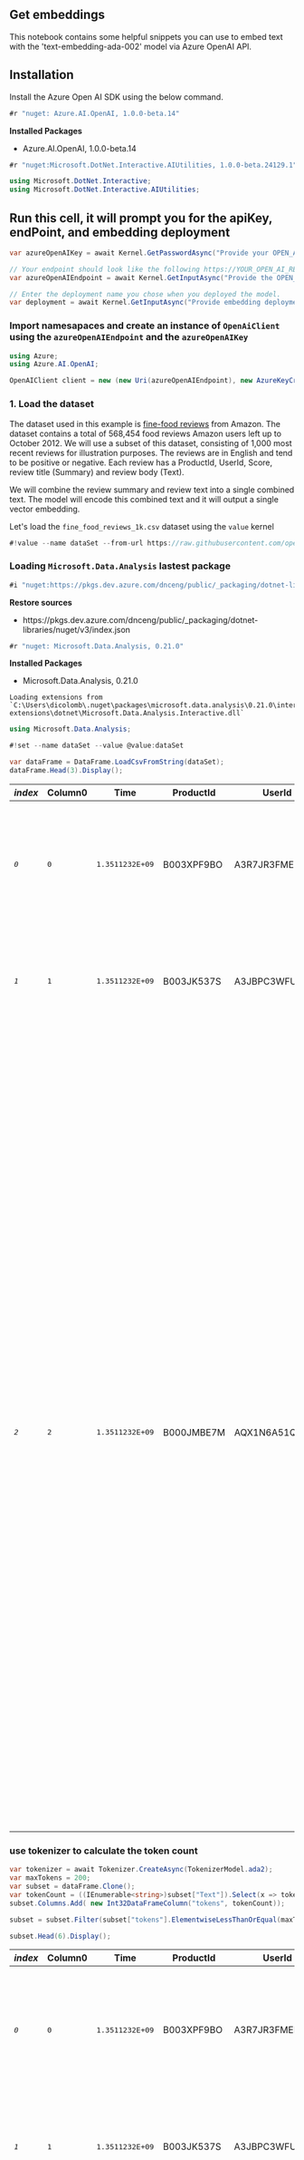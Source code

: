 ## Get embeddings
This notebook contains some helpful snippets you can use to embed text with the 'text-embedding-ada-002' model via Azure OpenAI API.

## Installation
Install the Azure Open AI SDK using the below command.


```csharp
#r "nuget: Azure.AI.OpenAI, 1.0.0-beta.14"
```


<div><div></div><div></div><div><strong>Installed Packages</strong><ul><li><span>Azure.AI.OpenAI, 1.0.0-beta.14</span></li></ul></div></div>



```csharp
#r "nuget:Microsoft.DotNet.Interactive.AIUtilities, 1.0.0-beta.24129.1"
```


```csharp
using Microsoft.DotNet.Interactive;
using Microsoft.DotNet.Interactive.AIUtilities;
```

## Run this cell, it will prompt you for the apiKey, endPoint, and embedding deployment


```csharp
var azureOpenAIKey = await Kernel.GetPasswordAsync("Provide your OPEN_AI_KEY");

// Your endpoint should look like the following https://YOUR_OPEN_AI_RESOURCE_NAME.openai.azure.com/
var azureOpenAIEndpoint = await Kernel.GetInputAsync("Provide the OPEN_AI_ENDPOINT");

// Enter the deployment name you chose when you deployed the model.
var deployment = await Kernel.GetInputAsync("Provide embedding deployment name");
```

### Import namesapaces and create an instance of `OpenAiClient` using the `azureOpenAIEndpoint` and the `azureOpenAIKey`


```csharp
using Azure;
using Azure.AI.OpenAI;
```


```csharp
OpenAIClient client = new (new Uri(azureOpenAIEndpoint), new AzureKeyCredential(azureOpenAIKey.GetClearTextPassword()));
```

### 1. Load the dataset
The dataset used in this example is [fine-food reviews](https://www.kaggle.com/snap/amazon-fine-food-reviews) from Amazon. The dataset contains a total of 568,454 food reviews Amazon users left up to October 2012. We will use a subset of this dataset, consisting of 1,000 most recent reviews for illustration purposes. The reviews are in English and tend to be positive or negative. Each review has a ProductId, UserId, Score, review title (Summary) and review body (Text).

We will combine the review summary and review text into a single combined text. The model will encode this combined text and it will output a single vector embedding.

Let's load the `fine_food_reviews_1k.csv` dataset using the `value` kernel


```csharp
#!value --name dataSet --from-url https://raw.githubusercontent.com/openai/openai-cookbook/main/examples/data/fine_food_reviews_1k.csv
```

### Loading `Microsoft.Data.Analysis` lastest package


```csharp
#i "nuget:https://pkgs.dev.azure.com/dnceng/public/_packaging/dotnet-libraries/nuget/v3/index.json"
```


<div><div><strong>Restore sources</strong><ul><li><span>https://pkgs.dev.azure.com/dnceng/public/_packaging/dotnet-libraries/nuget/v3/index.json</span></li></ul></div><div></div><div></div></div>



```csharp
#r "nuget: Microsoft.Data.Analysis, 0.21.0"
```


<div><div></div><div></div><div><strong>Installed Packages</strong><ul><li><span>Microsoft.Data.Analysis, 0.21.0</span></li></ul></div></div>



    Loading extensions from `C:\Users\dicolomb\.nuget\packages\microsoft.data.analysis\0.21.0\interactive-extensions\dotnet\Microsoft.Data.Analysis.Interactive.dll`



```csharp
using Microsoft.Data.Analysis;
```


```csharp
#!set --name dataSet --value @value:dataSet

var dataFrame = DataFrame.LoadCsvFromString(dataSet);
dataFrame.Head(3).Display();
```


<table id="table_638349565166114303"><thead><tr><th><i>index</i></th><th>Column0</th><th>Time</th><th>ProductId</th><th>UserId</th><th>Score</th><th>Summary</th><th>Text</th></tr></thead><tbody><tr><td><i><div class="dni-plaintext"><pre>0</pre></div></i></td><td><div class="dni-plaintext"><pre>0</pre></div></td><td><div class="dni-plaintext"><pre>1.3511232E+09</pre></div></td><td>B003XPF9BO</td><td>A3R7JR3FMEBXQB</td><td><div class="dni-plaintext"><pre>5</pre></div></td><td>where does one  start...and stop... with a treat like this</td><td>Wanted to save some to bring to my Chicago family but my North Carolina family ate all 4 boxes before I could pack. These are excellent...could serve to anyone</td></tr><tr><td><i><div class="dni-plaintext"><pre>1</pre></div></i></td><td><div class="dni-plaintext"><pre>1</pre></div></td><td><div class="dni-plaintext"><pre>1.3511232E+09</pre></div></td><td>B003JK537S</td><td>A3JBPC3WFUT5ZP</td><td><div class="dni-plaintext"><pre>1</pre></div></td><td>Arrived in pieces</td><td>Not pleased at all. When I opened the box, most of the rings were broken in pieces. A total waste of money.</td></tr><tr><td><i><div class="dni-plaintext"><pre>2</pre></div></i></td><td><div class="dni-plaintext"><pre>2</pre></div></td><td><div class="dni-plaintext"><pre>1.3511232E+09</pre></div></td><td>B000JMBE7M</td><td>AQX1N6A51QOKG</td><td><div class="dni-plaintext"><pre>4</pre></div></td><td>It isn&#39;t blanc mange, but isn&#39;t bad . . .</td><td>I&#39;m not sure that custard is really custard without eggs.  But this comes close.  I got it for use in a &quot;Vegan pancake&quot; recipe.  We were having houseguests who were Vegan and I wanted to make some special breakfasts while they were here.  One of the cooking/recipe sites had a recipe using this and there were lots of great reviews.  I tried the recipe and it turned out like wallpaper paste -- yuck!&lt;br /&gt;However, the  so-called custard isn&#39;t so bad.  I think it&#39;s probably just cornstarch and annatto (yellow coloring with a slight flavor).  It&#39;s fun playing with it.  You could dress it up with fruit.  Seems to come out on the thin side when you make it as directed, so I use less milk because I like my custards to set firm.  As a custard sauce it&#39;s fine.  I would say it tastes something between a pudding and a custard.&lt;br /&gt;&lt;br /&gt;If you want a really good egg-free &quot;custard&quot; get an original recipe for &quot;blanc mange.&quot;  It takes a lot longer to make, but it&#39;s certainly worth the difference.</td></tr></tbody></table><style>
.dni-code-hint {
    font-style: italic;
    overflow: hidden;
    white-space: nowrap;
}
.dni-treeview {
    white-space: nowrap;
}
.dni-treeview td {
    vertical-align: top;
    text-align: start;
}
details.dni-treeview {
    padding-left: 1em;
}
table td {
    text-align: start;
}
table tr { 
    vertical-align: top; 
    margin: 0em 0px;
}
table tr td pre 
{ 
    vertical-align: top !important; 
    margin: 0em 0px !important;
} 
table th {
    text-align: start;
}
</style>


### use tokenizer to calculate the token count


```csharp
var tokenizer = await Tokenizer.CreateAsync(TokenizerModel.ada2);
var maxTokens = 200;
var subset = dataFrame.Clone();
var tokenCount = ((IEnumerable<string>)subset["Text"]).Select(x => tokenizer.GetTokenCount(x));
subset.Columns.Add( new Int32DataFrameColumn("tokens", tokenCount));

```


```csharp
subset = subset.Filter(subset["tokens"].ElementwiseLessThanOrEqual(maxTokens));
```


```csharp
subset.Head(6).Display();
```


<table id="table_638349565237387160"><thead><tr><th><i>index</i></th><th>Column0</th><th>Time</th><th>ProductId</th><th>UserId</th><th>Score</th><th>Summary</th><th>Text</th><th>tokens</th></tr></thead><tbody><tr><td><i><div class="dni-plaintext"><pre>0</pre></div></i></td><td><div class="dni-plaintext"><pre>0</pre></div></td><td><div class="dni-plaintext"><pre>1.3511232E+09</pre></div></td><td>B003XPF9BO</td><td>A3R7JR3FMEBXQB</td><td><div class="dni-plaintext"><pre>5</pre></div></td><td>where does one  start...and stop... with a treat like this</td><td>Wanted to save some to bring to my Chicago family but my North Carolina family ate all 4 boxes before I could pack. These are excellent...could serve to anyone</td><td><div class="dni-plaintext"><pre>34</pre></div></td></tr><tr><td><i><div class="dni-plaintext"><pre>1</pre></div></i></td><td><div class="dni-plaintext"><pre>1</pre></div></td><td><div class="dni-plaintext"><pre>1.3511232E+09</pre></div></td><td>B003JK537S</td><td>A3JBPC3WFUT5ZP</td><td><div class="dni-plaintext"><pre>1</pre></div></td><td>Arrived in pieces</td><td>Not pleased at all. When I opened the box, most of the rings were broken in pieces. A total waste of money.</td><td><div class="dni-plaintext"><pre>26</pre></div></td></tr><tr><td><i><div class="dni-plaintext"><pre>2</pre></div></i></td><td><div class="dni-plaintext"><pre>4</pre></div></td><td><div class="dni-plaintext"><pre>1.3511232E+09</pre></div></td><td>B001BORBHO</td><td>A1AFOYZ9HSM2CZ</td><td><div class="dni-plaintext"><pre>5</pre></div></td><td>Happy with the product</td><td>My dog was suffering with itchy skin.  He had been eating Natural Choice brand (cheaper) since he was a puppy.  I was nervous to change foods.  The vet suggested to change foods sand see if the skin issues cleared up.  Wellness brand did the job.  My dog seems to love the food and the skin issues cleared up within a few weeks.</td><td><div class="dni-plaintext"><pre>77</pre></div></td></tr><tr><td><i><div class="dni-plaintext"><pre>3</pre></div></i></td><td><div class="dni-plaintext"><pre>5</pre></div></td><td><div class="dni-plaintext"><pre>1.3511232E+09</pre></div></td><td>B008PSM0BQ</td><td>A3OUFIMGL2K6RS</td><td><div class="dni-plaintext"><pre>4</pre></div></td><td>Good Sauce</td><td>This is a good all purpose sauce.  Has good flavor that the heat doesn&#39;t overpower.  Not really that spicy unless you use a whole bunch.  10 good drops is about enough to add a little heat to a pot of soup, but a lot more is needed if you want a lingering burn.  Heat isn&#39;t quite up to par with other products out there, (such as Spontaneous Combustion) but this has the true aged cayenne hot sauce flavor.</td><td><div class="dni-plaintext"><pre>100</pre></div></td></tr><tr><td><i><div class="dni-plaintext"><pre>4</pre></div></i></td><td><div class="dni-plaintext"><pre>6</pre></div></td><td><div class="dni-plaintext"><pre>1.3511232E+09</pre></div></td><td>B008YA1LQK</td><td>A9YEAAQVHFUTX</td><td><div class="dni-plaintext"><pre>5</pre></div></td><td>Blackcat</td><td>Great coffee!  Love all Green Mountain coffee and all the wonderful flavors.  Would and do recommend this coffee to all my friends.</td><td><div class="dni-plaintext"><pre>27</pre></div></td></tr><tr><td><i><div class="dni-plaintext"><pre>5</pre></div></i></td><td><div class="dni-plaintext"><pre>7</pre></div></td><td><div class="dni-plaintext"><pre>1.3511232E+09</pre></div></td><td>B001KP6B98</td><td>ABWCUS3HBDZRS</td><td><div class="dni-plaintext"><pre>5</pre></div></td><td>Excellent product</td><td>After scouring every store in town for orange peels and not finding anything satisfactory I turned to the online options.&lt;br /&gt;&lt;br /&gt; I received the candied orange peels today and I found exactly what I was looking for. The peels are perfect for the fruit cake I plan to bake. The peels are not crystallized with sugar which is great  I like the texture and the taste of the peels and I am gonna order another box soon.</td><td><div class="dni-plaintext"><pre>93</pre></div></td></tr></tbody></table><style>
.dni-code-hint {
    font-style: italic;
    overflow: hidden;
    white-space: nowrap;
}
.dni-treeview {
    white-space: nowrap;
}
.dni-treeview td {
    vertical-align: top;
    text-align: start;
}
details.dni-treeview {
    padding-left: 1em;
}
table td {
    text-align: start;
}
table tr { 
    vertical-align: top; 
    margin: 0em 0px;
}
table tr td pre 
{ 
    vertical-align: top !important; 
    margin: 0em 0px !important;
} 
table th {
    text-align: start;
}
</style>


### 2. Get embeddings and save them for future reuse


```csharp
using Microsoft.ML.Data;
```

Use the batch approach when calculating a lot of embeddings.


```csharp
var texts = ((IEnumerable<string>)subset["Text"]).ToArray();
var chunks = texts.Chunk(16).ToArray();
var embeddings = new List<VBuffer<float>>();

foreach(var chunk in chunks)
{
    var response = await client.GetEmbeddingsAsync(new EmbeddingsOptions(deployment, chunk));
    embeddings.AddRange( response.Value.Data.Select(e => new VBuffer<float>(1536, e.Embedding.ToArray())));
}
var embeddingsColumn = new VBufferDataFrameColumn<float>("embeddings", embeddings);
subset.Columns.Add(embeddingsColumn);
subset.Head(1).Display();
```


<table id="table_638349565874222296"><thead><tr><th><i>index</i></th><th>Column0</th><th>Time</th><th>ProductId</th><th>UserId</th><th>Score</th><th>Summary</th><th>Text</th><th>tokens</th><th>embeddings</th></tr></thead><tbody><tr><td><i><div class="dni-plaintext"><pre>0</pre></div></i></td><td><div class="dni-plaintext"><pre>0</pre></div></td><td><div class="dni-plaintext"><pre>1.3511232E+09</pre></div></td><td>B003XPF9BO</td><td>A3R7JR3FMEBXQB</td><td><div class="dni-plaintext"><pre>5</pre></div></td><td>where does one  start...and stop... with a treat like this</td><td>Wanted to save some to bring to my Chicago family but my North Carolina family ate all 4 boxes before I could pack. These are excellent...could serve to anyone</td><td><div class="dni-plaintext"><pre>34</pre></div></td><td><details open="open" class="dni-treeview"><summary><span class="dni-code-hint"><code>[ 0.0068575335, -0.028527338, 0.0065081255, -0.017594472, -0.0020066448, 0.013636695, -0.007001215, -0.03471871, -0.004424742, -0.037722964, 0.011899453, 0.0034026427, -0.017999392, 0.002989558, 0.008568651, 0.017163426, 0.025928007, -0.03450972, -0.006083612, -0.024412818 ... (more) ]</code></span></summary><div><table><thead><tr></tr></thead><tbody><tr><td>IsDense</td><td><div class="dni-plaintext"><pre>True</pre></div></td></tr><tr><td>Length</td><td><div class="dni-plaintext"><pre>1536</pre></div></td></tr><tr><td><i>(values)</i></td><td><div class="dni-plaintext"><pre>[ 0.0068575335, -0.028527338, 0.0065081255, -0.017594472, -0.0020066448, 0.013636695, -0.007001215, -0.03471871, -0.004424742, -0.037722964, 0.011899453, 0.0034026427, -0.017999392, 0.002989558, 0.008568651, 0.017163426, 0.025928007, -0.03450972, -0.006083612, -0.024412818 ... (more) ]</pre></div></td></tr></tbody></table></div></details></td></tr></tbody></table><style>
.dni-code-hint {
    font-style: italic;
    overflow: hidden;
    white-space: nowrap;
}
.dni-treeview {
    white-space: nowrap;
}
.dni-treeview td {
    vertical-align: top;
    text-align: start;
}
details.dni-treeview {
    padding-left: 1em;
}
table td {
    text-align: start;
}
table tr { 
    vertical-align: top; 
    margin: 0em 0px;
}
table tr td pre 
{ 
    vertical-align: top !important; 
    margin: 0em 0px !important;
} 
table th {
    text-align: start;
}
</style>


### save the data for later use


```csharp
record DataRow(string ProducIt, string UserId, int Score, string Summary, string Text, int TokenCount, float[] Embedding);

var data = subset.Rows.Select(r => new DataRow(
    r["ProductId"].ToString(), 
    r["UserId"].ToString(), 
    (r["Score"].ToString() == null ? 0 : Convert.ToInt32(r["Score"].ToString())), 
    r["Summary"].ToString(), 
    r["Text"].ToString(), 
    (int)r["tokens"], 
    ((VBuffer<float>)r["embeddings"]).DenseValues().ToArray())
    ).ToArray();

```


```csharp
using System.Text.Json;
using System.Text.Json.Serialization;
using System.IO;


var filePath = Path.Combine("..","..","..","Data","fine_food_reviews_with_embeddings_1k.json");

var options = new JsonSerializerOptions
{
    WriteIndented = true,
};

var jsonString = JsonSerializer.Serialize(data, options);
await System.IO.File.WriteAllTextAsync(filePath, jsonString);

```
